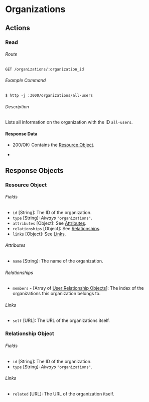 # Organizations

## Actions
### Read
###### Route
    GET /organizations/:organization_id
###### Example Command
    $ http -j :3000/organizations/all-users
###### Description
Lists all information on the organization with the ID `all-users`.

#### Response Data
* 200/OK: Contains the [Resource Object](#resource-object).

-

## Response Objects
### Resource Object
###### Fields
* `id` [String]: The ID of the organization.
* `type` [String]: *Always* `"organizations"`.
* `attributes` [Object]: See [Attributes](#attributes).
* `relationships` [Object]: See [Relationships](#relationships).
* `links` [Object]: See [Links](#links).

###### Attributes
* `name` [String]: The name of the organization.

###### Relationships
* `members` - [Array of [User Relationship Objects](users.md#relationship-object)]: The index of the organizations this organization belongs to.

###### Links
* `self` [URL]: The URL of the organizations itself.

### Relationship Object
###### Fields
* `id` [String]: The ID of the organization.
* `type` [String]: *Always* `"organizations"`.

###### Links
* `related` [URL]: The URL of the organization itself.
